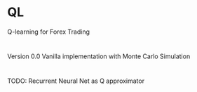 # QL
Q-learning for Forex Trading
#
Version 0.0 Vanilla implementation with Monte Carlo Simulation 
#
TODO: Recurrent Neural Net as Q approximator
